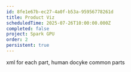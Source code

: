 ```yaml
---
id: 8fe1e67b-ec27-4a0f-b53a-95956778261d
title: Product Viz
scheduledTime: 2025-07-26T10:00:00.000Z
completed: false
project: Spark GPU
order: 2
persistent: true
---
```


xml for each part, human
docyke common parts